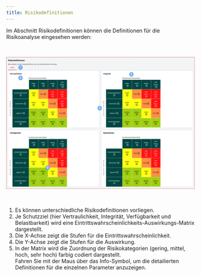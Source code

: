 ```yaml
---
title: Risikodefinitionen
---
```


Im Abschnitt Risikodefinitionen können die Definitionen für die Risikoanalyse eingesehen werden:

<br>

![Risikodefinition](./docs/2.manual/6.risk-definition/media/veo_risk-definition.de.png)

<br>

1. Es können unterschiedliche Risikodefinitionen vorliegen.
1. Je Schutzziel (hier Vertraulichkeit, Integrität, Verfügbarkeit und Belastbarkeit) wird eine Eintrittswahrscheinlichkeits-Auswirkungs-Matrix dargestellt.
1. Die X-Achse zeigt die Stufen für die Eintrittswahrscheinlichkeit.
1. Die Y-Achse zeigt die Stufen für die Auswirkung.
1. In der Matrix wird die Zuordnung der Risikokategorien (gering, mittel, hoch, sehr hoch) farbig codiert dargestellt. <br>Fahren Sie mit der Maus über das Info-Symbol, um die detailierten Definitionen für die einzelnen Parameter anzuzeigen.

<br>
